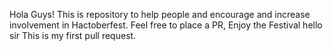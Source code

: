 Hola Guys!
This is repository to help people and encourage and increase involvement in Hactoberfest.
Feel free to place a PR, Enjoy the Festival
hello sir
This is my first pull request.
